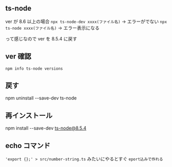 ## ts-node

ver が 8.6 以上の場合
`npx ts-node-dev xxxx(ファイル名)` → エラーがでない
`npx ts-node xxxx(ファイル名)` → エラー表示になる

って感じなので
ver を 8.5.4 に戻す

## ver 確認

`npm info ts-node versions`

## 戻す

npm uninstall --save-dev ts-node

## 再インストール

npm install --save-dev ts-node@8.5.4

## echo コマンド

`'export {};' > src/number-string.ts` みたいにやるとすぐ `eport込みで作れる`
